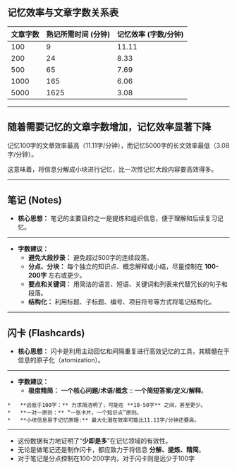 ## 记忆效率与文章字数关系表

| 文章字数 | 熟记所需时间 (分钟) | 记忆效率 (字数/分钟) |
| :------- | :------------------ | :------------------- |
| 100      | 9                   | 11.11                |
| 200      | 24                  | 8.33                 |
| 500      | 65                  | 7.69                 |
| 1000     | 165                 | 6.06                 |
| 5000     | 1625                | 3.08                 |

---

## 随着需要记忆的文章字数增加，记忆效率显著下降

记忆100字的文章效率最高（11.11字/分钟），而记忆5000字的长文效率最低（3.08字/分钟）。

这意味着，将信息分解成小块进行记忆，比一次性记忆大段内容要高效得多。

---

## 笔记 (Notes)

* **核心思想：** 笔记的主要目的之一是提炼和组织信息，便于理解和后续复习记忆。

---

* **字数建议：**
  * **避免大段抄录：** 避免超过500字的连续段落。
  * **分点、分块：** 每个独立的知识点、概念解释或小结，尽量控制在 **100-200字** 左右或更少。
  * **要点和关键词：** 用简洁的语言、短语、关键词和列表来代替冗长的句子和段落。
  * **结构化：** 利用标题、子标题、编号、项目符号等方式将笔记结构化。

---

## 闪卡 (Flashcards)

* **核心思想：** 闪卡是利用主动回忆和间隔重复进行高效记忆的工具，其精髓在于信息的原子化（atomization）。

---

* **字数建议：**
  * **极度精简：**  **一个核心问题/术语/概念** :: **一个简短答案/定义/解释**。
<!--SR:!2025-03-31,3,250-->
    *   **远低于100字：** 力求简洁明了，可能在 **10-50字** 之间，甚至更少。
    *   **一对一原则：** “一张卡片，一个知识点”原则。
    *   **小块信息易于记忆原理:** 最大化潜在效率可能比11.11字/分钟还要高。

---

* 这份数据有力地证明了“**少即是多**”在记忆领域的有效性。
* 无论是做笔记还是制作闪卡，都应致力于将信息 **分解、提炼、精简**。
* 对于笔记是分点控制在100-200字内，对于闪卡则是远少于100字
